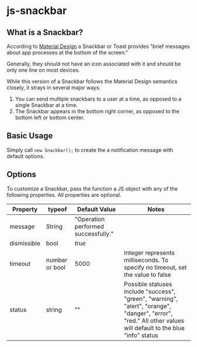 # js-snackbar

## What is a Snackbar?

According to [Material Design](https://material.io/design/components/snackbars.html) a Snackbar or Toast provides "brief messages about app processes at the bottom of the screen." 

Generally, they should not have an icon associated with it and should be only one line on most devices.

While this version of a Snackbar follows the Material Design semantics closely, it strays in several major ways. 
1. You can send multiple snackbars to a user at a time, as opposed to a single Snackbar at a time. 
2. The Snackbar appears in the bottom right corner, as opposed to the bottom left or bottom center.

## Basic Usage
Simply call `new Snackbar();` to create the a notification message with default options.

## Options
To customize a Snackbar, pass the function a JS object with any of the following properties. All properties are optional.

| Property | typeof | Default Value | Notes |
| -------- | ------ | ------------- | ----- |
|message|String|"Operation performed successfully."||
|dismissible|bool|_true_||
|timeout|number or bool|5000|Integer represents milliseconds. To specify no timeout, set the value to false|
|status|string|""|Possible statuses include "success", "green", "warning", "alert", "orange", "danger", "error", "red." All other values will default to the blue "info" status|
